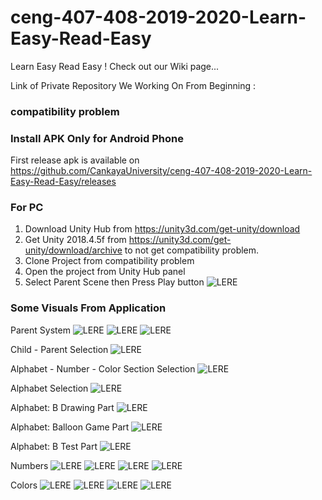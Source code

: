 # ceng-407-408-2019-2020-Learn-Easy-Read-Easy
Learn Easy Read Easy !
Check out our Wiki page... 

Link of Private Repository We Working On From Beginning :

### compatibility problem

### Install APK Only for Android Phone

First release apk is available on https://github.com/CankayaUniversity/ceng-407-408-2019-2020-Learn-Easy-Read-Easy/releases

### For PC

1. Download Unity Hub from https://unity3d.com/get-unity/download
2. Get Unity 2018.4.5f from https://unity3d.com/get-unity/download/archive to not get compatibility problem.
3. Clone Project from compatibility problem
4. Open the project from Unity Hub panel
5. Select Parent Scene then Press Play button
![LERE](https://user-images.githubusercontent.com/33478107/80761995-4df28d80-8b44-11ea-8867-7b35825cf19a.png)

### Some Visuals From Application

Parent System
![LERE](https://user-images.githubusercontent.com/40864882/83155221-af892600-a109-11ea-8bfe-f84b78df61a1.png)
![LERE](https://user-images.githubusercontent.com/40864882/83155287-c0d23280-a109-11ea-9ac0-7c9bfb9b0a76.png)
![LERE](https://user-images.githubusercontent.com/40864882/83155282-bfa10580-a109-11ea-9d90-33f1cc7f3d6f.png)


Child - Parent Selection
![LERE](https://user-images.githubusercontent.com/40864882/83155272-bd3eab80-a109-11ea-8a10-acdadbe402e6.png)


Alphabet - Number - Color Section Selection
![LERE](https://user-images.githubusercontent.com/40864882/83155269-bb74e800-a109-11ea-89c1-9ba6de20d713.png)


Alphabet Selection
![LERE](https://user-images.githubusercontent.com/40864882/83155163-a435fa80-a109-11ea-910a-81571b8aeb1a.png)


Alphabet: B Drawing Part
![LERE](https://user-images.githubusercontent.com/40864882/83155172-a6985480-a109-11ea-85d3-54037e5580f1.png)


Alphabet: Balloon Game Part
![LERE](https://user-images.githubusercontent.com/40864882/83155180-a8621800-a109-11ea-9906-88905f0c48ae.png)


Alphabet: B Test Part
![LERE](https://user-images.githubusercontent.com/40864882/83155192-aac47200-a109-11ea-8c43-3a19bbd7ac47.png)


Numbers
![LERE](https://user-images.githubusercontent.com/40864882/83155154-a26c3700-a109-11ea-868d-0d8bd95e57e9.png)
![LERE](https://user-images.githubusercontent.com/40864882/83155136-9d0eec80-a109-11ea-9e04-19517bc600e4.png)
![LERE](https://user-images.githubusercontent.com/40864882/83155143-9ed8b000-a109-11ea-83c7-4e9572e9d2be.png)
![LERE](https://user-images.githubusercontent.com/40864882/83155147-a0a27380-a109-11ea-90ea-3f7c7071179a.png)


Colors
![LERE](https://user-images.githubusercontent.com/40864882/83155205-ad26cc00-a109-11ea-8f48-765b63c707d8.png)
![LERE](https://user-images.githubusercontent.com/40864882/83155229-b1eb8000-a109-11ea-8178-6c9b615d25a5.png)
![LERE](https://user-images.githubusercontent.com/40864882/83155248-b4e67080-a109-11ea-8123-541a55cf464c.png)
![LERE](https://user-images.githubusercontent.com/40864882/83155253-b6b03400-a109-11ea-912b-d29a3ad0bc8f.png)









